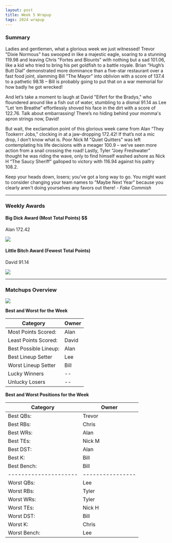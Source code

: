```yaml
---
layout: post
title: Week 5 Wrapup
tags: 2024 wrapup
---
```


### Summary
Ladies and gentlemen, what a glorious week we just witnessed! Trevor "Dixie Normous" has swooped in like a majestic eagle, soaring to a stunning 119.98 and leaving Chris "Fortes and Blounts" with nothing but a sad 101.06, like a kid who tried to bring his pet goldfish to a battle royale. Brian “Hugh’s Butt Dial” demonstrated more dominance than a five-star restaurant over a fast food joint, slamming Bill "The Mayor" into oblivion with a score of 137.4 to a pathetic 98.18 – Bill is probably going to put that on a war memorial for how badly he got wrecked! 

And let’s take a moment to laugh at David "Eifert for the Bradys," who floundered around like a fish out of water, stumbling to a dismal 91.14 as Lee “Let ‘em Breathe” effortlessly shoved his face in the dirt with a score of 122.76. Talk about embarrassing! There’s no hiding behind your momma's apron strings now, David!

But wait, the exclamation point of this glorious week came from Alan “They Tookerrr Jobs," clocking in at a jaw-dropping 172.42! If that’s not a mic drop, I don’t know what is. Poor Nick M "Quiet Quitters" was left contemplating his life decisions with a meager 100.9 – we've seen more action from a snail crossing the road! Lastly, Tyler “Joey Freshwater” thought he was riding the wave, only to find himself washed ashore as Nick H “The Saucy Sheriff” galloped to victory with 116.94 against his paltry 108.2. 

Keep your heads down, losers; you've got a long way to go. You might want to consider changing your team names to "Maybe Next Year" because you clearly aren't doing yourselves any favors out there!  *- Fake Commish*

___

### Weekly Awards

#### Big Dick Award (Most Total Points) $$
Alan 172.42 

![](https://media3.giphy.com/media/l4KhWoeoyjJIP57ri/giphy.gif?cid=3aa7f812r18k123ihkwfln22vznle8qxtwpwj7s3k5m596cz&ep=v1_gifs_search&rid=giphy.gif&ct=g)

#### Little Bitch Award (Fewest Total Points)
David 91.14 

![](https://media4.giphy.com/media/jsIa0hyKnzhQRDYObr/giphy.gif?cid=3aa7f812lzahxvumhow9elec67txl24fxaq9qserlg0usof1&ep=v1_gifs_search&rid=giphy.gif&ct=g)


___

### Matchups Overview

![](../assets/img/matchup_2024-5.png)


**Best and Worst for the Week**


| Category              | Owner   |
|-----------------------|---------|
| Most Points Scored:   | Alan    |
| Least Points Scored:  | David   |
| Best Possible Lineup: | Alan    |
| Best Lineup Setter    | Lee     |
| Worst Lineup Setter   | Bill    |
| Lucky Winners         | --      |
| Unlucky Losers        | --      |


**Best and Worst Positions for the Week**


| Category              | Owner            |
|-----------------------|------------------|
| Best QBs:             | Trevor           |
| Best RBs:             | Chris            |
| Best WRs:             | Alan             |
| Best TEs:             | Nick M           |
| Best DST:             | Alan             |
| Best K:               | Bill             |
| Best Bench:           | Bill             |
| --------------------- | ---------------- |
| Worst QBs:            | Lee              |
| Worst RBs:            | Tyler            |
| Worst WRs:            | Tyler            |
| Worst TEs:            | Nick H           |
| Worst DST:            | Bill             |
| Worst K:              | Chris            |
| Worst Bench:          | Lee              |

